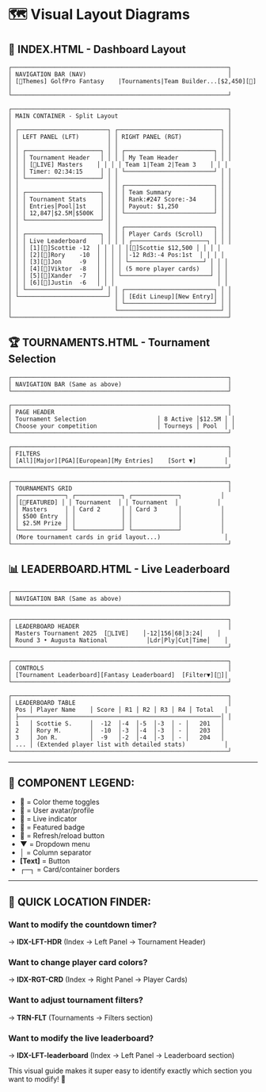 # 🗺️ **Visual Layout Diagrams**

## 📱 **INDEX.HTML - Dashboard Layout**

```
┌─────────────────────────────────────────────────────────────┐
│ NAVIGATION BAR (NAV)                                        │
│ [🎨Themes] GolfPro Fantasy    |Tournaments|Team Builder...[$2,450][👤] │
└─────────────────────────────────────────────────────────────┘

┌─────────────────────────────────────────────────────────────┐
│ MAIN CONTAINER - Split Layout                               │
│                                                             │
│ ┌─────────────────────────┐ ┌─────────────────────────────┐ │
│ │ LEFT PANEL (LFT)        │ │ RIGHT PANEL (RGT)           │ │
│ │                         │ │                             │ │
│ │ ┌─────────────────────┐ │ │ ┌─────────────────────────┐ │ │
│ │ │ Tournament Header   │ │ │ │ My Team Header          │ │ │
│ │ │ [🔴LIVE] Masters    │ │ │ │ Team 1|Team 2|Team 3    │ │ │
│ │ │ Timer: 02:34:15     │ │ │ └─────────────────────────┘ │ │
│ │ └─────────────────────┘ │ │                             │ │
│ │                         │ │ ┌─────────────────────────┐ │ │
│ │ ┌─────────────────────┐ │ │ │ Team Summary            │ │ │
│ │ │ Tournament Stats    │ │ │ │ Rank:#247 Score:-34     │ │ │
│ │ │ Entries│Pool│1st    │ │ │ │ Payout: $1,250          │ │ │
│ │ │ 12,847│$2.5M│$500K  │ │ │ └─────────────────────────┘ │ │
│ │ └─────────────────────┘ │ │                             │ │
│ │                         │ │ ┌─────────────────────────┐ │ │
│ │ ┌─────────────────────┐ │ │ │ Player Cards (Scroll)   │ │ │
│ │ │ Live Leaderboard    │ │ │ │ ┌─────────────────────┐ │ │ │
│ │ │ [1][👤]Scottie -12  │ │ │ │ │[👤]Scottie $12,500 │ │ │ │
│ │ │ [2][👤]Rory    -10  │ │ │ │ │-12 Rd3:-4 Pos:1st  │ │ │ │
│ │ │ [3][👤]Jon     -9   │ │ │ │ └─────────────────────┘ │ │ │
│ │ │ [4][👤]Viktor  -8   │ │ │ │ (5 more player cards)   │ │ │
│ │ │ [5][👤]Xander  -7   │ │ │ └─────────────────────────┘ │ │
│ │ │ [6][👤]Justin  -6   │ │ │                             │ │
│ │ └─────────────────────┘ │ │ ┌─────────────────────────┐ │ │
│ └─────────────────────────┘ │ │ [Edit Lineup][New Entry]│ │ │
│                             │ └─────────────────────────┘ │ │
│                             └─────────────────────────────┘ │
└─────────────────────────────────────────────────────────────┘
```

## 🏆 **TOURNAMENTS.HTML - Tournament Selection**

```
┌─────────────────────────────────────────────────────────────┐
│ NAVIGATION BAR (Same as above)                              │
└─────────────────────────────────────────────────────────────┘

┌─────────────────────────────────────────────────────────────┐
│ PAGE HEADER                                                 │
│ Tournament Selection                    │ 8 Active │$12.5M │ │
│ Choose your competition                 │ Tourneys │ Pool  │ │
└─────────────────────────────────────────────────────────────┘

┌─────────────────────────────────────────────────────────────┐
│ FILTERS                                                     │
│ [All][Major][PGA][European][My Entries]    [Sort ▼]        │
└─────────────────────────────────────────────────────────────┘

┌─────────────────────────────────────────────────────────────┐
│ TOURNAMENTS GRID                                            │
│ ┌─────────────┐ ┌─────────────┐ ┌─────────────┐           │
│ │[👑FEATURED] │ │ Tournament  │ │ Tournament  │           │
│ │ Masters     │ │ Card 2      │ │ Card 3      │           │
│ │ $500 Entry  │ │             │ │             │           │
│ │ $2.5M Prize │ │             │ │             │           │
│ └─────────────┘ └─────────────┘ └─────────────┘           │
│ (More tournament cards in grid layout...)                  │
└─────────────────────────────────────────────────────────────┘
```

## 📊 **LEADERBOARD.HTML - Live Leaderboard**

```
┌─────────────────────────────────────────────────────────────┐
│ NAVIGATION BAR (Same as above)                              │
└─────────────────────────────────────────────────────────────┘

┌─────────────────────────────────────────────────────────────┐
│ LEADERBOARD HEADER                                          │
│ Masters Tournament 2025  [🔴LIVE]    │-12│156│68│3:24│    │
│ Round 3 • Augusta National           │Ldr│Ply│Cut│Time│    │
└─────────────────────────────────────────────────────────────┘

┌─────────────────────────────────────────────────────────────┐
│ CONTROLS                                                    │
│ [Tournament Leaderboard][Fantasy Leaderboard]  [Filter▼][🔄]│
└─────────────────────────────────────────────────────────────┘

┌─────────────────────────────────────────────────────────────┐
│ LEADERBOARD TABLE                                           │
│ Pos │ Player Name    │ Score │ R1 │ R2 │ R3 │ R4 │ Total   │
│ ├─────────────────────────────────────────────────────────│ │
│ 1   │ Scottie S.     │  -12  │-4  │-5  │-3  │ - │   201   │
│ 2   │ Rory M.        │  -10  │-3  │-4  │-3  │ - │   203   │
│ 3   │ Jon R.         │  -9   │-2  │-4  │-3  │ - │   204   │
│ ... │ (Extended player list with detailed stats)           │
└─────────────────────────────────────────────────────────────┘
```

---

## 🎯 **COMPONENT LEGEND:**

- **🎨** = Color theme toggles
- **👤** = User avatar/profile
- **🔴** = Live indicator 
- **👑** = Featured badge
- **🔄** = Refresh/reload button
- **▼** = Dropdown menu
- **│** = Column separator
- **[Text]** = Button
- **┌─┐** = Card/container borders

---

## 📍 **QUICK LOCATION FINDER:**

### **Want to modify the countdown timer?**
→ **IDX-LFT-HDR** (Index → Left Panel → Tournament Header)

### **Want to change player card colors?**  
→ **IDX-RGT-CRD** (Index → Right Panel → Player Cards)

### **Want to adjust tournament filters?**
→ **TRN-FLT** (Tournaments → Filters section)

### **Want to modify the live leaderboard?**
→ **IDX-LFT-leaderboard** (Index → Left Panel → Leaderboard section)

This visual guide makes it super easy to identify exactly which section you want to modify! 🎯